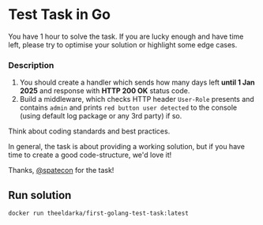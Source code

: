 # Test Task in Go

You have 1 hour to solve the task. 
If you are lucky enough and have time left, please try to optimise your solution or highlight some edge cases.

### Description

1. You should create a handler which sends how many days left **until 1 Jan 2025** and response with **HTTP 200 OK** status code.
2. Build a middleware, which checks HTTP header `User-Role` presents and contains `admin` and prints `red button user detected` to the console (using default log package or any 3rd party) if so.

Think about coding standards and best practices. 

In general, the task is about providing a working solution, but if you have time to create a good code-structure, we'd love it!

Thanks, [@spatecon](https://github.com/spatecon) for the task!

## Run solution
```shell
docker run theeldarka/first-golang-test-task:latest
```